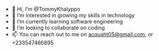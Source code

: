 - 👋 Hi, I’m @TommyKhalyppo
- 👀 I’m interested in growing my skills in technology
- 🌱 I’m currently learning software engineering 
- 💞️ I’m looking to collaborate on coding 
- 📫 You can reach out to me on acquaht05@gmail.com, or +233547466895 

<!---
TommyKhalyppo/TommyKhalyppo is a ✨ special ✨ repository because its `README.md` (this file) appears on your GitHub profile.
You can click the Preview link to take a look at your changes.
--->
